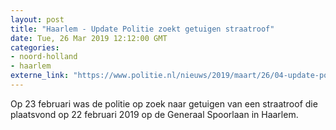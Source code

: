 ```yaml
---
layout: post
title: "Haarlem - Update Politie zoekt getuigen straatroof"
date: Tue, 26 Mar 2019 12:12:00 GMT
categories: 
- noord-holland 
- haarlem 
externe_link: "https://www.politie.nl/nieuws/2019/maart/26/04-update-politie-zoekt-getuigen-straatroof.html"
---
```


Op 23 februari was de politie op zoek naar getuigen van een straatroof die plaatsvond op 22 februari 2019 op de Generaal Spoorlaan in Haarlem.
